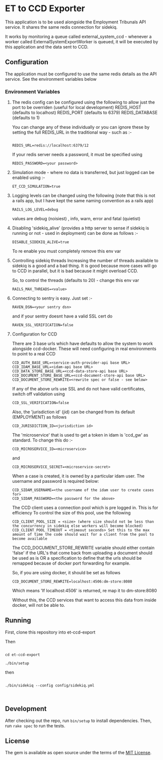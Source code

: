 # ET to CCD Exporter

This application is to be used alongside the Employment Tribunals API service.  It shares the same redis connection
for sidekiq.

It works by monitoring a queue called external_system_ccd - whenever a worker called ExternalSystemExportWorker is
queued, it will be executed by this application and the data sent to CCD.

## Configuration

The application must be configured to use the same redis details as the API service.  See the environment variables below

### Environment Variables

1. The redis config can be configured using the following to allow just the port to be overriden (useful for local development)
   REDIS_HOST (defaults to localhost)
   REDIS_PORT (defaults to 6379)
   REDIS_DATABASE (defaults to 1)

   You can change any of these individually or you can ignore these by setting the full
   REDIS_URL in the traditional way - such as :-

   ```

   REDIS_URL=redis://localhost:6379/12

   ```

   If your redis server needs a password, it must be specified using

   ```
   REDIS_PASSWORD=<your password>

   ```

2. Simulation mode - where no data is transferred, but just logged can
   be enabled using :-
   
   ```
   ET_CCD_SIMULATION=true
   ```
   
3. Logging levels can be changed using the following (note that
   this is not a rails app, but I have kept the same naming
   convention as a rails app)
   
   ```
   RAILS_LOG_LEVEL=debug
   ```
   
   values are debug (noisiest) , info, warn, error and fatal (quietist)

4. Disabling 'sidekiq_alive' (provides a http server to sense
   if sidekiq is running or not - used in deployment) can be done
   as follows :-
   
   ```
   DISABLE_SIDEKIQ_ALIVE=true
   ```
   
   To re enable you must completely remove this env var
   
5. Controlling sidekiq threads
   Increasing the number of threads available to sidekiq is a good and a bad thing.
   It is good because more cases will go to CCD in parallel, but it is bad because
   it might overload CCD.
   
   So, to control the threads (defaults to 20) - change this env var
   
   ```
   RAILS_MAX_THREADS=<value>
   ```
   
6. Connecting to sentry is easy. Just set :-

    ```
    RAVEN_DSN=<your sentry dsn>
    ```
    
    and if your sentry doesnt have a valid SSL cert do
    
    ```
    RAVEN_SSL_VERIFICATION=false
    ```
    
7. Configuration for CCD

    There are 3 base urls which have defaults to allow the system to work alongside ccd-docker.
    These will need configuring in real environments to point to a real CCD
    
    ```
    CCD_AUTH_BASE_URL=<service-auth-provider-api base URL>
    CCD_IDAM_BASE_URL=<idam-api base URL>
    CCD_DATA_STORE_BASE_URL=<ccd-data-store-api base URL>
    CCD_DOCUMENT_STORE_BASE_URL=<ccd-document-store-api base URL>
    CCD_DOCUMENT_STORE_REWRITE=<rewrite spec or false - see below>

    ```
    

    If any of the above urls use SSL and do not have valid certificates, switch off validation using

    ```
    CCD_SSL_VERIFICATION=false

    ```
    
    Also, the 'jurisdiction id' (jid) can be changed from its default (EMPLOYMENT) as follows
    
    ```
    CCD_JURISDICTION_ID=<jurisdiction id>
    ```
    
    The 'microservice' that is used to get a token in idam is 'ccd_gw' as standard.  To change
    this do :-
    
    ```
    CCD_MICROSERVICE_ID=<microservice>
    ```
    
    and
    
    ```
    CCD_MICROSERVICE_SECRET=<microservice-secret>
    ```

    When a case is created, it is owned by a particular idam user.  The username
    and password is required below:

    ```
    CCD_SIDAM_USERNAME=<the username of the idam user to create cases for>
    CCD_SIDAM_PASSWORD=<the password for the above>
    ```
    
    The CCD client uses a connection pool which is pre logged in.  This is for efficiency
    To control the size of this pool, use the following
    
    ```
    CCD_CLIENT_POOL_SIZE = <size> (where size should not be less than the concurrency in sidekiq else workers will become blocked)
    CCD_CLIENT_POOL_TIMEOUT = <timeout seconds> Set this to the max amount of time the code should wait for a client from the pool to become available
    ```
    
    The CCD_DOCUMENT_STORE_REWRITE variable should either contain 'false' if
    the URL's that come back from uploading a document should be used as
    is OR a specification to define that the urls should be remapped because of 
    docker port forwarding for example.
    
    So, if you are using docker, it should be set as follows
    
    ```
    CCD_DOCUMENT_STORE_REWRITE=localhost:4506:dm-store:8080
    ```
    
    Which means 'If localhost:4506' is returned, re map it to dm-store:8080
    
    Without this, the CCD services that want to access this data from inside docker,
    will not be able to.


## Running

First, clone this repository into et-ccd-export

Then

```

cd et-ccd-export

./bin/setup

```

then

```

./bin/sidekiq --config config/sidekiq.yml



```
## Development

After checking out the repo, run `bin/setup` to install dependencies. Then, run `rake spec` to run the tests.

## License
The gem is available as open source under the terms of the [MIT License](https://opensource.org/licenses/MIT).
